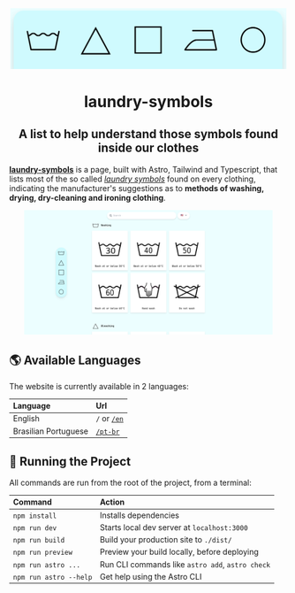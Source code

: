 <div align="center">
<img src="./public/img/symbols.png" alt="main laundry symbols" width="500px">
<h1>laundry-symbols</h1>
<h2>A list to help understand those symbols found inside our clothes</h2>
</div>



[**laundry-symbols**](https://laundry-symbols.vercel.app/) is a page, built with Astro, Tailwind and Typescript, that lists most of the so called [*laundry symbols*](https://en.wikipedia.org/wiki/Laundry_symbol) found on every clothing, indicating the manufacturer's suggestions as to **methods of washing, drying, dry-cleaning and ironing clothing**.

<div align="center">
    <img src="./public/img/desktop.png" alt="main laundry symbols" width="450px">
</div>


## 🌎 Available Languages

The website is currently available in 2 languages:

| Language               | Url                                                   |
| :--------------------- | :-----------------------------------------------      |
| English                | `/` or [`/en`](https://laundry-symbols.vercel.app/en) |
| Brasilian Portuguese   | [`/pt-br`](https://laundry-symbols.vercel.app/pt-br)  |


## 🧞 Running the Project

All commands are run from the root of the project, from a terminal:

| Command                | Action                                           |
| :--------------------- | :----------------------------------------------- |
| `npm install`          | Installs dependencies                            |
| `npm run dev`          | Starts local dev server at `localhost:3000`      |
| `npm run build`        | Build your production site to `./dist/`          |
| `npm run preview`      | Preview your build locally, before deploying     |
| `npm run astro ...`    | Run CLI commands like `astro add`, `astro check` |
| `npm run astro --help` | Get help using the Astro CLI                     |

